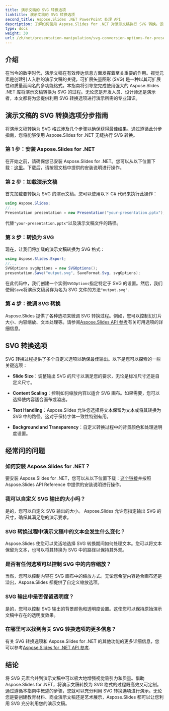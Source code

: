```yaml
---
title: 演示文稿的 SVG 转换选项
linktitle: 演示文稿的 SVG 转换选项
second_title: Aspose.Slides .NET PowerPoint 处理 API
description: 了解如何使用 Aspose.Slides for .NET 对演示文稿执行 SVG 转换。该综合指南涵盖分步说明、源代码示例和各种 SVG 转换选项。
type: docs
weight: 30
url: /zh/net/presentation-manipulation/svg-conversion-options-for-presentations/
---
```


## 介绍

在当今的数字时代，演示文稿在有效传达信息方面发挥着至关重要的作用。视觉元素是创建引人入胜的演示文稿的关键，可扩展矢量图形 (SVG) 是一种以其可扩展性和质量而闻名的多功能格式。本指南将引导您完成使用强大的 Aspose.Slides .NET 库将演示文稿转换为 SVG 的过程。无论您是开发人员、设计师还是演示者，本文都将为您提供利用 SVG 转换选项进行演示所需的专业知识。

## 演示文稿的 SVG 转换选项分步指南

将演示文稿转换为 SVG 格式涉及几个步骤以确保获得最佳结果。通过遵循此分步指南，您将能够使用 Aspose.Slides for .NET 无缝执行 SVG 转换。

### 第 1 步：安装 Aspose.Slides for .NET

在开始之前，请确保您已安装 Aspose.Slides for .NET。您可以从以下位置下载：[这里](https://releases.aspose.com/slides/net/)。下载后，请按照文档中提供的安装说明进行操作。

### 第 2 步：加载演示文稿

首先加载要转换为 SVG 的演示文稿。您可以使用以下 C# 代码来执行此操作：

```csharp
using Aspose.Slides;
//...
Presentation presentation = new Presentation("your-presentation.pptx");
```

代替`"your-presentation.pptx"`以及演示文稿文件的路径。

### 第 3 步：转换为 SVG

现在，让我们将加载的演示文稿转换为 SVG 格式：

```csharp
using Aspose.Slides.Export;
//...
SVGOptions svgOptions = new SVGOptions();
presentation.Save("output.svg", SaveFormat.Svg, svgOptions);
```

在此代码中，我们创建一个实例`SVGOptions`指定特定于 SVG 的设置。然后，我们使用`Save`将演示文稿另存为名为 SVG 文件的方法`"output.svg"`.

### 第 4 步：微调 SVG 转换

Aspose.Slides 提供了各种选项来微调 SVG 转换过程。例如，您可以控制幻灯片大小、内容缩放、文本处理等。请参阅[Aspose.Slides API 参考](https://reference.aspose.com/slides/net/)有关可用选项的详细信息。

## SVG 转换选项

SVG 转换过程提供了多个自定义选项以确保最佳输出。以下是您可以探索的一些关键选项：

- **Slide Size**：调整输出 SVG 的尺寸以满足您的要求，无论是标准尺寸还是自定义尺寸。

- **Content Scaling**：控制如何缩放内容以适合 SVG 画布。如果需要，您可以选择使内容适合画布或溢出。

- **Text Handling**：Aspose.Slides 允许您选择将文本保留为文本或将其转换为 SVG 中的路径。这对于保持字体一致性特别有用。

- **Background and Transparency**：自定义转换过程中的背景颜色和处理透明度设置。

## 经常问的问题

### 如何安装 Aspose.Slides for .NET？

要安装 Aspose.Slides for .NET，您可以从以下位置下载：[这个链接](https://releases.aspose.com/slides/net/)并按照 Aspose.Slides API Reference 中提供的安装说明进行操作。

### 我可以自定义 SVG 输出的大小吗？

是的，您可以自定义 SVG 输出的大小。 Aspose.Slides 允许您指定输出 SVG 的尺寸，确保其满足您的演示要求。

### SVG 转换过程中演示文稿中的文本会发生什么变化？

Aspose.Slides 使您可以灵活地选择 SVG 转换期间如何处理文本。您可以将文本保留为文本，也可以将其转换为 SVG 中的路径以保持其外观。

### 是否有任何选项可以控制 SVG 中的内容缩放？

当然，您可以控制内容在 SVG 画布中的缩放方式。无论您希望内容适合画布还是溢出，Aspose.Slides 都提供了自定义缩放选项。

### SVG 输出中是否保留透明度？

是的，您可以控制 SVG 输出的背景颜色和透明度设置。这使您可以保持原始演示文稿中存在的透明度效果。

### 在哪里可以找到有关 SVG 转换选项的更多信息？

有关 SVG 转换选项和 Aspose.Slides for .NET 的其他功能的更多详细信息，您可以参考[Aspose.Slides for .NET API 参考](https://reference.aspose.com/slides/net/).

## 结论

将 SVG 元素合并到演示文稿中可以极大地增强视觉吸引力和质量。借助 Aspose.Slides for .NET，将演示文稿转换为 SVG 格式的过程既高效又可定制。通过遵循本指南中概述的步骤，您就可以充分利用 SVG 转换选项进行演示。无论您是要创建教育材料、商业演示文稿还是艺术展示，Aspose.Slides 都可以让您利用 SVG 充分利用您的演示文稿。